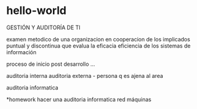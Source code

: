 # hello-world

GESTIÓN Y AUDITORÍA DE TI

examen metodico de una organizacion en cooperacion de los implicados
puntual y discontinua que evalua la eficacia eficiencia de los sistemas de información

proceso de inicio
post desarrollo
...

auditoria interna
auditoria externa - persona q es ajena al area

auditoria informatica

*homework
hacer una auditoria informatica
red
máquinas
